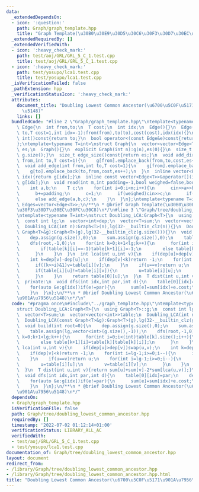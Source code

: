 ```yaml
---
data:
  _extendedDependsOn:
  - icon: ':question:'
    path: Graph/graph_template.hpp
    title: "Graph Template(\u30B0\u30E9\u30D5\u30C6\u30F3\u30D7\u30EC\u30FC\u30C8)"
  _extendedRequiredBy: []
  _extendedVerifiedWith:
  - icon: ':heavy_check_mark:'
    path: test/aoj/GRL/GRL_5_C_1.test.cpp
    title: test/aoj/GRL/GRL_5_C_1.test.cpp
  - icon: ':heavy_check_mark:'
    path: test/yosupo/lca1.test.cpp
    title: test/yosupo/lca1.test.cpp
  _isVerificationFailed: false
  _pathExtension: hpp
  _verificationStatusIcon: ':heavy_check_mark:'
  attributes:
    document_title: "Doubling Lowest Common Ancestor(\u6700\u5C0F\u5171\u901A\u7956\
      \u5148)"
    links: []
  bundledCode: "#line 2 \"Graph/graph_template.hpp\"\ntemplate<typename T=int>\nstruct\
    \ Edge{\n  int from,to;\n  T cost;\n  int idx;\n  Edge(){}\n  Edge(int from,int\
    \ to,T cost=1,int idx=-1):from(from),to(to),cost(cost),idx(idx){}\n  operator\
    \ int()const{return to;}\n  bool operator<(const Edge&e)const{return cost<e.cost;}\n\
    };\ntemplate<typename T=int>\nstruct Graph{\n  vector<vector<Edge<T>>>g;\n  int\
    \ es;\n  Graph(){}\n  explicit Graph(int n):g(n),es(0){}\n  size_t size()const{return\
    \ g.size();}\n  size_t edge_size()const{return es;}\n  void add_directed_edge(int\
    \ from,int to,T cost=1){\n    g[from].emplace_back(from,to,cost,es++);\n  }\n\
    \  void add_edge(int from,int to,T cost=1){\n    g[from].emplace_back(from,to,cost,es);\n\
    \    g[to].emplace_back(to,from,cost,es++);\n  }\n  inline vector<Edge<T>>&operator[](int\
    \ idx){return g[idx];}\n  inline const vector<Edge<T>>&operator[](int idx)const{return\
    \ g[idx];}\n  void read(int m,int padding=-1,bool weighed=false,bool direct=false){\n\
    \    int a,b;\n    T c;\n    for(int i=0;i<m;i++){\n      cin>>a>>b;\n      a+=padding;\n\
    \      b+=padding;\n      c=1;\n      if(weighed)cin>>c;\n      if(direct)add_directed_edge(a,b,c);\n\
    \      else add_edge(a,b,c);\n    }\n  }\n};\ntemplate<typename T=int>\nusing\
    \ Edges=vector<Edge<T>>;\n/**\n * @brief Graph Template(\u30B0\u30E9\u30D5\u30C6\
    \u30F3\u30D7\u30EC\u30FC\u30C8)\n*/\n#line 3 \"Graph/tree/doubling_lowest_common_ancestor.hpp\"\
    \ntemplate<typename T=int>\nstruct Doubling_LCA:Graph<T>{\n  using Graph<T>::g;\n\
    \  const int lg;\n  vector<int>dep;\n  vector<T>sum;\n  vector<vector<int>>table;\n\
    \  Doubling_LCA(int n):Graph<T>(n),lg(32-__builtin_clz(n)){}\n  Doubling_LCA(const\
    \ Graph<T>&g):Graph<T>(g),lg(32-__builtin_clz(g.size())){}\n  void build(int root=0){\n\
    \    dep.assign(g.size(),0);\n    sum.assign(g.size(),0);\n    table.assign(lg,vector<int>(g.size(),-1));\n\
    \    dfs(root,-1,0);\n    for(int k=0;k+1<lg;k++){\n      for(int i=0;i<(int)table[k].size();i++){\n\
    \        if(table[k][i]==-1)table[k+1][i]=-1;\n        else table[k+1][i]=table[k][table[k][i]];\n\
    \      }\n    }\n  }\n  int lca(int u,int v){\n    if(dep[u]>dep[v])swap(u,v);\n\
    \    int k=dep[v]-dep[u];\n    if(dep[v]<k)return -1;\n    for(int i=lg-1;i>=0;i--){\n\
    \      if((k>>i)&1)v=table[i][v];\n    }\n    if(u==v)return u;\n    for(int i=lg-1;i>=0;i--){\n\
    \      if(table[i][u]!=table[i][v]){\n        u=table[i][u];\n        v=table[i][v];\n\
    \      }\n    }\n    return table[0][u];\n  }\n  T dist(int u,int v){return sum[u]+sum[v]-2*sum[lca(u,v)];}\n\
    \  private:\n  void dfs(int idx,int par,int d){\n    table[0][idx]=par;\n    dep[idx]=d;\n\
    \    for(auto &e:g[idx])if(e!=par){\n      sum[e]=sum[idx]+e.cost;\n      dfs(e,idx,d+1);\n\
    \    }\n  }\n};\n/**\n * @brief Doubling Lowest Common Ancestor(\u6700\u5C0F\u5171\
    \u901A\u7956\u5148)\n*/\n"
  code: "#pragma once\n#include\"../graph_template.hpp\"\ntemplate<typename T=int>\n\
    struct Doubling_LCA:Graph<T>{\n  using Graph<T>::g;\n  const int lg;\n  vector<int>dep;\n\
    \  vector<T>sum;\n  vector<vector<int>>table;\n  Doubling_LCA(int n):Graph<T>(n),lg(32-__builtin_clz(n)){}\n\
    \  Doubling_LCA(const Graph<T>&g):Graph<T>(g),lg(32-__builtin_clz(g.size())){}\n\
    \  void build(int root=0){\n    dep.assign(g.size(),0);\n    sum.assign(g.size(),0);\n\
    \    table.assign(lg,vector<int>(g.size(),-1));\n    dfs(root,-1,0);\n    for(int\
    \ k=0;k+1<lg;k++){\n      for(int i=0;i<(int)table[k].size();i++){\n        if(table[k][i]==-1)table[k+1][i]=-1;\n\
    \        else table[k+1][i]=table[k][table[k][i]];\n      }\n    }\n  }\n  int\
    \ lca(int u,int v){\n    if(dep[u]>dep[v])swap(u,v);\n    int k=dep[v]-dep[u];\n\
    \    if(dep[v]<k)return -1;\n    for(int i=lg-1;i>=0;i--){\n      if((k>>i)&1)v=table[i][v];\n\
    \    }\n    if(u==v)return u;\n    for(int i=lg-1;i>=0;i--){\n      if(table[i][u]!=table[i][v]){\n\
    \        u=table[i][u];\n        v=table[i][v];\n      }\n    }\n    return table[0][u];\n\
    \  }\n  T dist(int u,int v){return sum[u]+sum[v]-2*sum[lca(u,v)];}\n  private:\n\
    \  void dfs(int idx,int par,int d){\n    table[0][idx]=par;\n    dep[idx]=d;\n\
    \    for(auto &e:g[idx])if(e!=par){\n      sum[e]=sum[idx]+e.cost;\n      dfs(e,idx,d+1);\n\
    \    }\n  }\n};\n/**\n * @brief Doubling Lowest Common Ancestor(\u6700\u5C0F\u5171\
    \u901A\u7956\u5148)\n*/"
  dependsOn:
  - Graph/graph_template.hpp
  isVerificationFile: false
  path: Graph/tree/doubling_lowest_common_ancestor.hpp
  requiredBy: []
  timestamp: '2022-07-02 01:12:14+01:00'
  verificationStatus: LIBRARY_ALL_AC
  verifiedWith:
  - test/aoj/GRL/GRL_5_C_1.test.cpp
  - test/yosupo/lca1.test.cpp
documentation_of: Graph/tree/doubling_lowest_common_ancestor.hpp
layout: document
redirect_from:
- /library/Graph/tree/doubling_lowest_common_ancestor.hpp
- /library/Graph/tree/doubling_lowest_common_ancestor.hpp.html
title: "Doubling Lowest Common Ancestor(\u6700\u5C0F\u5171\u901A\u7956\u5148)"
---
```

